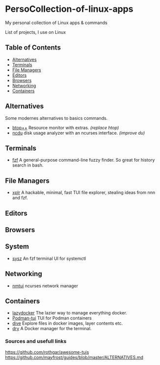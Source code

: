 # PersoCollection-of-linux-apps
My personal collection of Linux apps &amp; commands


List of projects, I use on Linux

## Table of Contents

- [Alternatives](#alternatives)
- [Terminals](#terminals)
- [File Managers](#filemamangers)
- [Editors](#editors)
- [Browsers](#browsers)
- [Networking](#networking)
- [Containers](#containers)


## <a name="alternatives"></a>Alternatives

Some modernes alternatives to basics commands.

- [btop++](https://github.com/aristocratos/btop) Resource monitor with extras. _(replace htop)_
- [ncdu](https://dev.yorhel.nl/ncdu) disk usage analyzer with an ncurses interface. _(improve du)_

## <a name="terminals"></a>Terminals

- [fzf](https://github.com/junegunn/fzf) A general-purpose command-line fuzzy finder. So great for history search in bash.

## <a name="filemanagers"></a>File Managers

- [xplr](https://github.com/sayanarijit/xplr) A hackable, minimal, fast TUI file explorer, stealing ideas from nnn and fzf.

## <a name="editors"></a>Editors


## <a name="browsers"></a>Browsers


## <a name="system"></a>System

- [sysz](https://github.com/joehillen/sysz) An fzf terminal UI for systemctl

## <a name="networking"></a>Networking

- [nmtui](https://developer.gnome.org/NetworkManager/stable/nmtui.html) ncurses network manager


## <a name="containers"></a>Containers

- [lazydocker](https://github.com/jesseduffield/lazydocker) The lazier way to manage everything docker.
- [Podman-tui](https://github.com/containers/podman-tui) TUI for Podman containers
- [dive](https://github.com/wagoodman/dive) Explore files in docker images, layer contents etc.
- [dry](https://github.com/moncho/dry) A Docker manager for the terminal.


### Sources and usefull links

https://github.com/rothgar/awesome-tuis<br>
https://github.com/mayfrost/guides/blob/master/ALTERNATIVES.md

